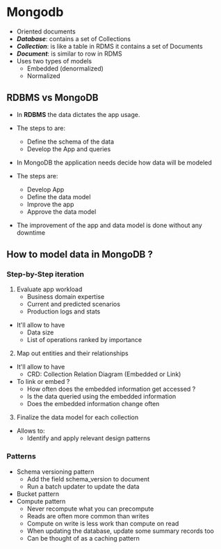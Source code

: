 # Mongodb

- Oriented documents
- ***Database***: contains a set of Collections
- ***Collection***: is like a table in RDMS it contains a set of Documents
- ***Document***: is similar to row in RDMS
- Uses two types of models
    - Embedded (denormalized)
    - Normalized
  

## RDBMS vs MongoDB

- In **RDBMS** the data dictates the app usage.
- The steps to are:
  - Define the schema of the data
  - Develop the App and queries
  
- In MongoDB the application needs decide how data will be modeled
- The steps are:
  - Develop App
  - Define the data model
  - Improve the app
  - Approve the data model
- The improvement of the app and data model is done without any downtime  


## How to model data in MongoDB ? 

### Step-by-Step iteration
1. Evaluate app workload
    - Business domain expertise
    - Current and predicted scenarios
    - Production logs and stats
  - It'll allow to have
    - Data size
    - List of operations ranked by importance
2. Map out entities and their relationships
  - It'll allow to have
    - CRD: Collection Relation Diagram (Embedded or Link)
  - To link or embed ?
    - How often does the embedded information get accessed ?
    - Is the data queried using the embedded information
    - Does the embedded information change often
3. Finalize the data model for each collection
  - Allows to: 
    - Identify and apply relevant design patterns
    
### Patterns
- Schema versioning pattern
    - Add the field schema_version to document
    - Run a batch updater to update the data
- Bucket pattern
- Compute pattern
    - Never recompute what you can precompute 
    - Reads are often more common than writes
    - Compute on write is less work than compute on read
    - When updating the database, update some summary records too
    - Can be thought of as a caching pattern
    






































